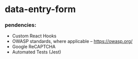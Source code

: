 # data-entry-form

### pendencies:

- Custom React Hooks
- OWASP standards, where applicable – https://owasp.org/
- Google ReCAPTCHA
- Automated Tests (Jest)

